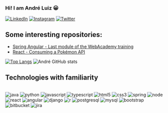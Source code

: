 
### Hi! I am André Luiz 😀


[![LinkedIn](https://img.shields.io/badge/LinkedIn-0077B5?style=for-the-badge&logo=linkedin&logoColor=white)](https://www.linkedin.com/in/andr%C3%A9-luiz-139a27134/)
[![Instagram](https://img.shields.io/badge/Instagram-E4405F?style=for-the-badge&logo=instagram&logoColor=white)](https://www.instagram.com/andreckoz/)
[![Twitter](https://img.shields.io/badge/Twitter-1DA1F2?style=for-the-badge&logo=twitter&logoColor=white)](https://twitter.com/andreckoz)

## Some interesting repositories:
- [Spring Angular - Last module of the WebAcademy training](https://github.com/andrecko/topicos-emergentes-webacademy)<br/>
- [React - Consuming a Pokémon API](https://github.com/andrecko/pokedex)<br/>

[![Top Langs](https://github-readme-stats.vercel.app/api/top-langs/?username=andrecko&theme=radical)](https://github.com/anuraghazra/github-readme-stats)
![André GitHub stats](https://github-readme-stats.vercel.app/api?username=andrecko&show_icons=true&theme=radical)

## Technologies with familiarity

<div style="display: inline_block"><br/>
    <img alt="java" src="https://img.shields.io/badge/Java-ED8B00?style=for-the-badge&logo=openjdk&logoColor=white">
    <img alt="python" src="https://img.shields.io/badge/Python-3776AB?style=for-the-badge&logo=python&logoColor=white">
    <img alt="javascript" src="https://img.shields.io/badge/JavaScript-F7DF1E?style=for-the-badge&logo=javascript&logoColor=black">
    <img alt="typescript" src="https://img.shields.io/badge/TypeScript-007ACC?style=for-the-badge&logo=typescript&logoColor=white">
    <img alt="html5" src="https://img.shields.io/badge/HTML5-E34F26?style=for-the-badge&logo=html5&logoColor=white">
    <img alt="css3" src="https://img.shields.io/badge/CSS3-1572B6?style=for-the-badge&logo=css3&logoColor=white">
    <img alt="spring" src="https://img.shields.io/badge/Spring-6DB33F?style=for-the-badge&logo=spring&logoColor=white">
    <img alt="node" src="https://img.shields.io/badge/Node.js-43853D?style=for-the-badge&logo=node.js&logoColor=white">
    <img alt="react" src="https://img.shields.io/badge/React-20232A?style=for-the-badge&logo=react&logoColor=61DAFB">
    <img alt="angular" src="https://img.shields.io/badge/Angular-DD0031?style=for-the-badge&logo=angular&logoColor=white">
    <img alt="django" src="https://img.shields.io/badge/Django-092E20?style=for-the-badge&logo=django&logoColor=white">
    <img alt="r" src="https://img.shields.io/badge/R-276DC3?style=for-the-badge&logo=r&logoColor=white">
    <img alt="postgresql" src="https://img.shields.io/badge/PostgreSQL-316192?style=for-the-badge&logo=postgresql&logoColor=white">
    <img alt="mysql" src="https://img.shields.io/badge/MySQL-005C84?style=for-the-badge&logo=mysql&logoColor=white">
    <img alt="bootstrap" src="https://img.shields.io/badge/Bootstrap-563D7C?style=for-the-badge&logo=bootstrap&logoColor=white">
    <img alt="bitbucket" src="https://img.shields.io/badge/Bitbucket-0747a6?style=for-the-badge&logo=bitbucket&logoColor=white">
    <img alt="jira" src="https://img.shields.io/badge/Jira-0052CC?style=for-the-badge&logo=Jira&logoColor=white">
</div>
